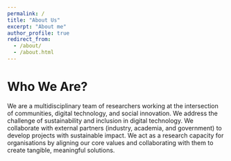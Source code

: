 ```yaml
---
permalink: /
title: "About Us"
excerpt: "About me"
author_profile: true
redirect_from: 
  - /about/
  - /about.html
---
```


Who We Are?
======

We are a multidisciplinary team of researchers working at the intersection of communities, digital technology, and social innovation. We address the challenge of sustainability and inclusion in digital technology. We collaborate with external partners (industry, academia, and government) to develop projects with sustainable impact. We act as a research capacity for organisations by aligning our core values and collaborating with them to create tangible, meaningful solutions.
